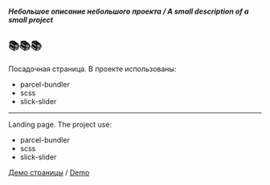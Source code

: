 ##### Небольшое описание небольшого проекта / A small description of a small project
📚📚📚
------------
Посадочная страница.
В проекте использованы: 
- parcel-bundler
- scss
- slick-slider
------------
Landing page.
The project use: 
- parcel-bundler
- scss
- slick-slider

[Демо страницы](https://vamkavo.000webhostapp.com/ "Демо страницы") / [Demo](https://vamkavo.000webhostapp.com/ "Demo")